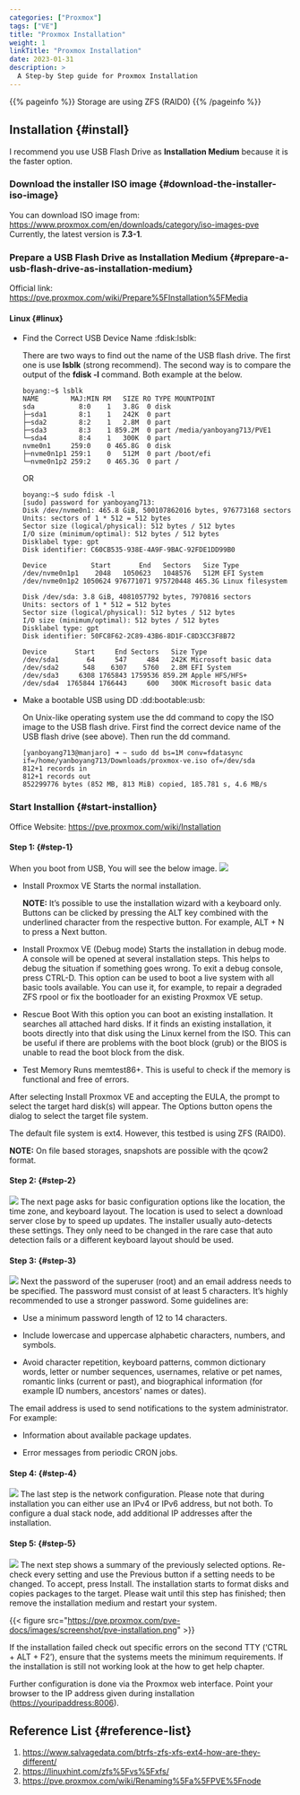 ```yaml
---
categories: ["Proxmox"]
tags: ["VE"]
title: "Proxmox Installation"
weight: 1
linkTitle: "Proxmox Installation"
date: 2023-01-31
description: >
  A Step-by Step guide for Proxmox Installation
---
```

{{% pageinfo %}}
Storage are using ZFS (RAID0)
{{% /pageinfo %}}


## Installation {#install}

I recommend you use USB Flash Drive as **Installation Medium** because it is the faster option.


### Download the installer ISO image {#download-the-installer-iso-image}

You can download ISO image from: <https://www.proxmox.com/en/downloads/category/iso-images-pve>
Currently, the latest version is **7.3-1**.


### Prepare a USB Flash Drive as Installation Medium {#prepare-a-usb-flash-drive-as-installation-medium}

Official link: <https://pve.proxmox.com/wiki/Prepare%5FInstallation%5FMedia>


#### Linux {#linux}

<!--list-separator-->

-  Find the Correct USB Device Name     :fdisk:lsblk:

    There are two ways to find out the name of the USB flash drive. The first one is use **lsblk** (strong recommend). The second way is to compare the output of the **fdisk -l** command. Both example at the below.

    ```console
    boyang:~$ lsblk
    NAME        MAJ:MIN RM   SIZE RO TYPE MOUNTPOINT
    sda           8:0    1   3.8G  0 disk
    ├─sda1        8:1    1   242K  0 part
    ├─sda2        8:2    1   2.8M  0 part
    ├─sda3        8:3    1 859.2M  0 part /media/yanboyang713/PVE1
    └─sda4        8:4    1   300K  0 part
    nvme0n1     259:0    0 465.8G  0 disk
    ├─nvme0n1p1 259:1    0   512M  0 part /boot/efi
    └─nvme0n1p2 259:2    0 465.3G  0 part /
    ```

    OR

    ```console
    boyang:~$ sudo fdisk -l
    [sudo] password for yanboyang713:
    Disk /dev/nvme0n1: 465.8 GiB, 500107862016 bytes, 976773168 sectors
    Units: sectors of 1 * 512 = 512 bytes
    Sector size (logical/physical): 512 bytes / 512 bytes
    I/O size (minimum/optimal): 512 bytes / 512 bytes
    Disklabel type: gpt
    Disk identifier: C60CB535-938E-4A9F-9BAC-92FDE1DD99B0

    Device           Start       End   Sectors   Size Type
    /dev/nvme0n1p1    2048   1050623   1048576   512M EFI System
    /dev/nvme0n1p2 1050624 976771071 975720448 465.3G Linux filesystem

    Disk /dev/sda: 3.8 GiB, 4081057792 bytes, 7970816 sectors
    Units: sectors of 1 * 512 = 512 bytes
    Sector size (logical/physical): 512 bytes / 512 bytes
    I/O size (minimum/optimal): 512 bytes / 512 bytes
    Disklabel type: gpt
    Disk identifier: 50FC8F62-2C89-43B6-8D1F-C8D3CC3F8B72

    Device       Start     End Sectors   Size Type
    /dev/sda1       64     547     484   242K Microsoft basic data
    /dev/sda2      548    6307    5760   2.8M EFI System
    /dev/sda3     6308 1765843 1759536 859.2M Apple HFS/HFS+
    /dev/sda4  1765844 1766443     600   300K Microsoft basic data
    ```

<!--list-separator-->

-  Make a bootable USB using DD     :dd:bootable:usb:

    On Unix-like operating system use the dd command to copy the ISO image to the USB flash drive. First find the correct device name of the USB flash drive (see above). Then run the dd command.

    ```console
    [yanboyang713@manjaro] ➜ ~ sudo dd bs=1M conv=fdatasync if=/home/yanboyang713/Downloads/proxmox-ve.iso of=/dev/sda
    812+1 records in
    812+1 records out
    852299776 bytes (852 MB, 813 MiB) copied, 185.781 s, 4.6 MB/s
    ```


### Start Installion {#start-installion}

Office Website: <https://pve.proxmox.com/wiki/Installation>


#### Step 1: {#step-1}

When you boot from USB, You will see the below image.
![](https://pve.proxmox.com/pve-docs/images/screenshot/pve-grub-menu.png)

-   Install Proxmox VE
    Starts the normal installation.
    
    **NOTE:** It’s possible to use the installation wizard with a keyboard only. Buttons can be clicked by pressing the ALT key combined with the underlined character from the respective button. For example, ALT + N to press a Next button.

-   Install Proxmox VE (Debug mode)
    Starts the installation in debug mode. A console will be opened at several installation steps. This helps to debug the situation if something goes wrong. To exit a debug console, press CTRL-D. This option can be used to boot a live system with all basic tools available. You can use it, for example, to repair a degraded ZFS rpool or fix the bootloader for an existing Proxmox VE setup.

-   Rescue Boot
    With this option you can boot an existing installation. It searches all attached hard disks. If it finds an existing installation, it boots directly into that disk using the Linux kernel from the ISO. This can be useful if there are problems with the boot block (grub) or the BIOS is unable to read the boot block from the disk.

-   Test Memory
    Runs memtest86+. This is useful to check if the memory is functional and free of errors.

After selecting Install Proxmox VE and accepting the EULA, the prompt to select the target hard disk(s) will appear. The Options button opens the dialog to select the target file system.

The default file system is ext4. However, this testbed is using ZFS (RAID0).

**NOTE:** On file based storages, snapshots are possible with the qcow2 format.

#### Step 2: {#step-2}

![](https://pve.proxmox.com/pve-docs/images/screenshot/pve-select-location.png)
The next page asks for basic configuration options like the location, the time zone, and keyboard layout. The location is used to select a download server close by to speed up updates. The installer usually auto-detects these settings. They only need to be changed in the rare case that auto detection fails or a different keyboard layout should be used.


#### Step 3: {#step-3}

![](https://pve.proxmox.com/pve-docs/images/screenshot/pve-set-password.png)
Next the password of the superuser (root) and an email address needs to be specified. The password must consist of at least 5 characters. It’s highly recommended to use a stronger password. Some guidelines are:

-   Use a minimum password length of 12 to 14 characters.

-   Include lowercase and uppercase alphabetic characters, numbers, and symbols.

-   Avoid character repetition, keyboard patterns, common dictionary words, letter or number sequences, usernames, relative or pet names, romantic links (current or past), and biographical information (for example ID numbers, ancestors' names or dates).

The email address is used to send notifications to the system administrator. For example:

-   Information about available package updates.

-   Error messages from periodic CRON jobs.


#### Step 4: {#step-4}

![](https://pve.proxmox.com/pve-docs/images/screenshot/pve-setup-network.png)
The last step is the network configuration. Please note that during installation you can either use an IPv4 or IPv6 address, but not both. To configure a dual stack node, add additional IP addresses after the installation.


#### Step 5: {#step-5}

![](https://pve.proxmox.com/pve-docs/images/screenshot/pve-install-summary.png)
The next step shows a summary of the previously selected options. Re-check every setting and use the Previous button if a setting needs to be changed. To accept, press Install. The installation starts to format disks and copies packages to the target. Please wait until this step has finished; then remove the installation medium and restart your system.

{{< figure src="https://pve.proxmox.com/pve-docs/images/screenshot/pve-installation.png" >}}

If the installation failed check out specific errors on the second TTY (‘CTRL + ALT + F2’), ensure that the systems meets the minimum requirements. If the installation is still not working look at the how to get help chapter.

Further configuration is done via the Proxmox web interface. Point your browser to the IP address given during installation (<https://youripaddress:8006>).

## Reference List {#reference-list}

1.  <https://www.salvagedata.com/btrfs-zfs-xfs-ext4-how-are-they-different/>
2.  <https://linuxhint.com/zfs%5Fvs%5Fxfs/>
3.  <https://pve.proxmox.com/wiki/Renaming%5Fa%5FPVE%5Fnode>

